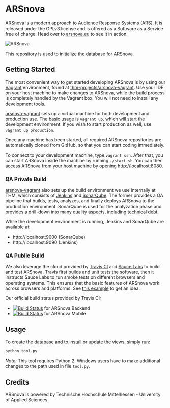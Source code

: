 # ARSnova

ARSnova is a modern approach to Audience Response Systems (ARS). It is released under the GPLv3 license and is offered as a Software as a Service free of charge. Head over to [arsnova.eu](https://arsnova.eu/) to see it in action.

![ARSnova](src/site/resources/showcase.png)

This repository is used to initialize the database for ARSnova.

## Getting Started

The most convenient way to get started developing ARSnova is by using our [Vagrant](http://www.vagrantup.com/) environment, found at [thm-projects/arsnova-vagrant](https://github.com/thm-projects/arsnova-vagrant). Use your IDE on your host machine to make changes to ARSnova, while the build process is completely handled by the Vagrant box. You will not need to install any development tools.

[arsnova-vagrant](https://github.com/thm-projects/arsnova-vagrant) sets up a virtual machine for both development and production use. The basic usage is `vagrant up`, which will start the development environment. If you wish to start production as well, use `vagrant up production`.

Once any machine has been started, all required ARSnova repositories are automatically cloned from GitHub, so that you can start coding immediately.

To connect to your development machine, type `vagrant ssh`. After that, you can start ARSnova inside the machine by running `./start.sh`. You can then access ARSnova from your host machine by opening http://localhost:8080.

### QA Private Build

[arsnova-vagrant](https://github.com/thm-projects/arsnova-vagrant) also sets up the build environment we use internally at THM, which consists of [Jenkins](http://jenkins-ci.org/) and [SonarQube](http://www.sonarqube.org/). The former provides a QA pipeline that builds, tests, analyzes, and finally deploys ARSnova to the production environment. SonarQube is used for the analyzation phase and provides a drill-down into many quality aspects, including [technical debt](https://en.wikipedia.org/wiki/Technical_debt).

While the development environment is running, Jenkins and SonarQube are available at:

- http://localhost:9000 (SonarQube)
- http://localhost:9090 (Jenkins)

### QA Public Build

We also leverage the cloud provided by [Travis CI](https://travis-ci.org/) and [Sauce Labs](https://saucelabs.com/) to build and test ARSnova. Travis first builds and unit tests the software, then it instructs Sauce Labs to run smoke tests on different browsers and operating systems. This ensures that the basic features of ARSnova work across browsers and platforms. See [this example](https://saucelabs.com/tests/4beecf8c754f418da0b75259c039c077) to get an idea.

Our official build status provided by Travis CI:

- [![Build Status](https://travis-ci.org/thm-projects/arsnova-backend.svg?branch=master)](https://travis-ci.org/thm-projects/arsnova-backend) for ARSnova Backend
- [![Build Status](https://travis-ci.org/thm-projects/arsnova-mobile.svg?branch=master)](https://travis-ci.org/thm-projects/arsnova-mobile) for ARSnova Mobile

## Usage

To create the database and to install or update the views, simply run:

	python tool.py

*Note:* This tool requires Python 2. Windows users have to make additional changes to the path used in file `tool.py`.

## Credits

ARSnova is powered by Technische Hochschule Mittelhessen - University of Applied Sciences. 
